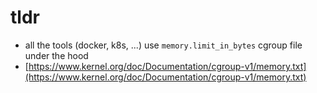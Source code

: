 # tldr

- all the tools (docker, k8s, ...) use `memory.limit_in_bytes` cgroup file under the hood
- [https://www.kernel.org/doc/Documentation/cgroup-v1/memory.txt](https://www.kernel.org/doc/Documentation/cgroup-v1/memory.txt)
